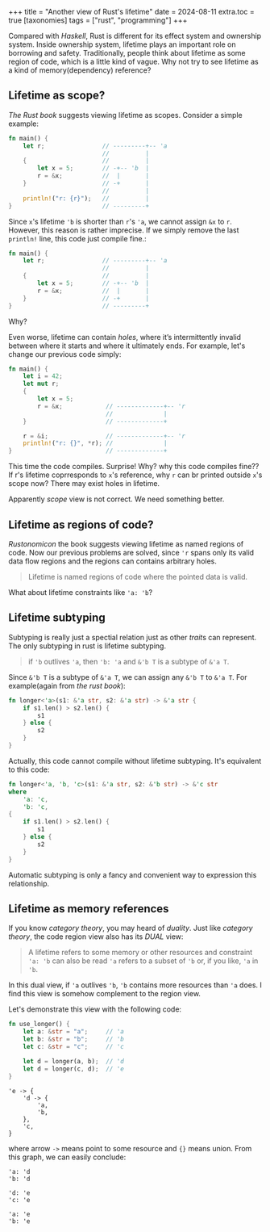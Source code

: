 +++
title = "Another view of Rust's lifetime"
date = 2024-08-11
extra.toc = true
[taxonomies]
tags = ["rust", "programming"]
+++

Compared with *Haskell*, Rust is different for its effect system and ownership system.
Inside ownership system, lifetime plays an important role on borrowing and safety.
Traditionally, people think about lifetime as some region of code, which is a little kind of vague.
Why not try to see lifetime as a kind of memory(dependency) reference?

## Lifetime as scope?
*The Rust book* suggests viewing lifetime as scopes. Consider a simple example:

```rust
fn main() {
    let r;                // ---------+-- 'a
                          //          |
    {                     //          |
        let x = 5;        // -+-- 'b  |
        r = &x;           //  |       |
    }                     // -+       |
                          //          |
    println!("r: {r}");   //          |
}                         // ---------+
```

Since `x`'s lifetime `'b` is shorter than `r`'s `'a`, we cannot assign `&x` to `r`.
However, this reason is rather imprecise.
If we simply remove the last `println!` line, this code just compile fine.:

```rust
fn main() {
    let r;                // ---------+-- 'a
                          //          |
    {                     //          |
        let x = 5;        // -+-- 'b  |
        r = &x;           //  |       |
    }                     // -+       |
}                         // ---------+
```

Why? 

Even worse, lifetime can contain *holes*, where it’s intermittently invalid between where it starts and where it ultimately ends. For example, let's change our previous code simply:

```rust
fn main() {
    let i = 42;
    let mut r;                
    {
        let x = 5;        
        r = &x;            // -------------+-- 'r
                           //              |
    }                      // -------------+

    r = &i;                // -------------+-- 'r
    println!("r: {}", *r); //              |
}                          // -------------+
```

This time the code compiles. Surprise!
Why? why this code compiles fine?? If r's lifetime coprresponds to `x`'s reference, why `r` can br printed outside `x`'s scope now? There may exist holes in lifetime.

Apparently *scope* view is not correct. We need something better.

## Lifetime as regions of code?
*Rustonomicon* the book suggests viewing lifetime as named regions of code.
Now our previous problems are solved, since `'r` spans only its valid data flow regions and the regions can contains arbitrary holes.

> Lifetime is named regions of code where the pointed data is valid.

What about lifetime constraints like `'a: 'b`?

## Lifetime subtyping
Subtyping is really just a spectial relation just as other *trait*s can represent.
The only subtyping in rust is lifetime subtyping.

> if `'b` outlives `'a`, then `'b: 'a` and `&'b T` is a subtype of `&'a T`.

Since `&'b T` is a subtype of `&'a T`, we can assign any `&'b T` to `&'a T`.
For example(again from *the rust book*):

```rust
fn longer<'a>(s1: &'a str, s2: &'a str) -> &'a str {
    if s1.len() > s2.len() {
        s1
    } else {
        s2
    }
}
```

Actually, this code cannot compile without lifetime subtyping. It's equivalent to this code:

```rust
fn longer<'a, 'b, 'c>(s1: &'a str, s2: &'b str) -> &'c str 
where
    'a: 'c,
    'b: 'c,
{
    if s1.len() > s2.len() {
        s1
    } else {
        s2
    }
}
```

Automatic subtyping is only a fancy and convenient way to expression this relationship.

## Lifetime as memory references
If you know *category theory*, you may heard of *duality*.
Just like *category theory*, the code region view also has its *DUAL* view:

> A lifetime refers to some memory or other resources and
> constraint `'a: 'b` can also be read `'a` refers to a subset of `'b` or, if you like, `'a` in `'b`.

In this dual view, if `'a` outlives `'b`, `'b` contains more resources than `'a` does.
I find this view is somehow complement to the region view.

Let's demonstrate this view with the following code:

```rust
fn use_longer() {
    let a: &str = "a";     // 'a
    let b: &str = "b";     // 'b
    let c: &str = "c";     // 'c

    let d = longer(a, b);  // 'd
    let d = longer(c, d);  // 'e
}
```

```
'e -> {
    'd -> {
        'a,
        'b,
    },
    'c,
}
```

where arrow `->` means point to some resource and `{}` means union.
From this graph, we can easily conclude:

```
'a: 'd
'b: 'd

'd: 'e
'c: 'e

'a: 'e
'b: 'e
```